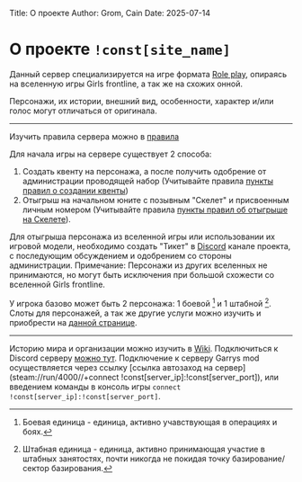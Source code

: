 Title: О проекте
Author: Grom, Cain
Date: 2025-07-14

# О проекте `!const[site_name]`

Данный сервер специализируется на игре формата [Role play](/wiki/docs/server_rules/termins#role-play-rp), опираясь на вселенную игры Girls frontline, а так же на схожих онной.

Персонажи, их истории, внешний вид, особенности, характер и/или голос могут отличаться от оригинала.

---

Изучить правила сервера можно в [правила](/wiki/docs/server_rules/rules)

Для начала игры на сервере существует 2 способа:
1) Создать квенту на персонажа, а после получить одобрение от администрации проводящей набор (Учитывайте правила [пункты правил о создании квенты](/wiki/docs/server_rules/rp_base))
2) Отыгрыш на начальном юните с позывным "Скелет" и присвоенным личным номером (Учитывайте правила [пункты правил об отыгрыше на Скелете](/wiki/docs/server_rules/rp_base#правила-отыгровки-cкелетов)).

Для отыгрыша персонажа из вселенной игры или использовании их игровой модели, необходимо создать "Тикет" в [Discord](/discord) канале проекта, с последующим обсуждением и одобрением со стороны администрации.
Примечание: Персонажи из других вселенных не принимаются, но могут быть исключения при большой схожести со вселенной Girls frontline.

У игрока базово может быть 2 персонажа: 1 боевой [^1] и 1 штабной [^2].
Слоты для персонажей, а так же другие услуги можно изучить и приобрести на [данной странице](/donate).

[^1]: Боевая единица - единица, активно учавствующая в операциях и боях. 
[^2]: Штабная единица - единица, активно принимающая участие в штабных занятостях, почти никогда не покидая точку базирование/сектор базирования.

---

Историю мира и организации можно изучить в [Wiki](/wiki/world_lore).
Подключиться к Discord серверу [можно тут](/discord).
Подключение к серверу Garrys mod осуществляется через ссылку [ссылка автозаход на сервер](steam://run/4000//+connect !const[server_ip]:!const[server_port]), или введением команды в консоль игры `connect !const[server_ip]:!const[server_port]`.
